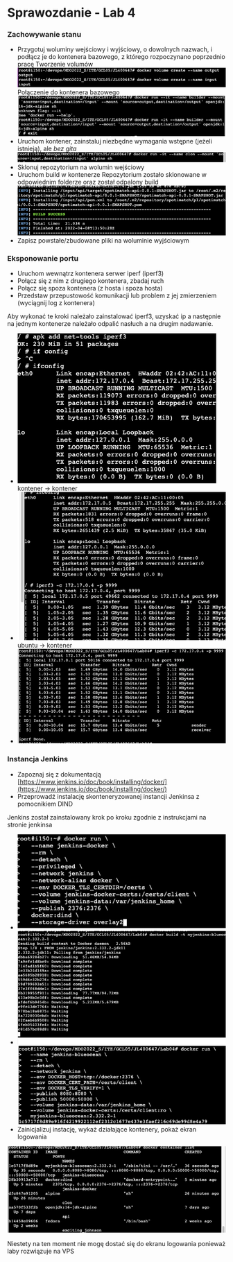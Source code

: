 # Sprawozdanie - Lab 4



### Zachowywanie stanu

-   Przygotuj woluminy wejściowy i wyjściowy, o dowolnych nazwach, i podłącz je do kontenera bazowego, z którego rozpoczynano poprzednio pracę
Tworzenie volumów 
<img src="1.png"  
alt="img1">
Połączenie do kontenera bazowego
<img src="2.png"  
alt="img1">
-   Uruchom kontener, zainstaluj niezbędne wymagania wstępne (jeżeli istnieją), ale  _bez gita_
<img src="22.png"  
alt="img1">
-   Sklonuj repozytorium na wolumin wejściowy
-   Uruchom build w kontenerze
Repozytorium zostało sklonowane w odpowiednim folderze oraz został odpalony build
<img src="3.png"  
alt="img1">
-   Zapisz powstałe/zbudowane pliki na woluminie wyjściowym

### [](https://github.com/InzynieriaOprogramowaniaAGH/MDO2022_S/blob/main/READMEs/04-Assignment.md#eksponowanie-portu)Eksponowanie portu

-   Uruchom wewnątrz kontenera serwer iperf (iperf3)
-   Połącz się z nim z drugiego kontenera, zbadaj ruch
-   Połącz się spoza kontenera (z hosta i spoza hosta)
-   Przedstaw przepustowość komunikacji lub problem z jej zmierzeniem (wyciągnij log z kontenera)

Aby wykonać te kroki należało zainstalować iperf3, uzyskać ip a następnie na jednym kontenerze należało odpalić nasłuch a na drugim nadawanie.
- <img src="t1.png"  
alt="img1">
kontener -> kontener
- <img src="t2.png"  
alt="img1">
ubuntu -> kontener
- <img src="t3.png"  
alt="img1">

### [](https://github.com/InzynieriaOprogramowaniaAGH/MDO2022_S/blob/main/READMEs/04-Assignment.md#instancja-jenkins)Instancja Jenkins

-   Zapoznaj się z dokumentacją  [https://www.jenkins.io/doc/book/installing/docker/](https://www.jenkins.io/doc/book/installing/docker/)
-   Przeprowadź instalację skonteneryzowanej instancji Jenkinsa z pomocnikiem DIND

Jenkins został zainstalowany krok po kroku zgodnie z instrukcjami na stronie jenkinsa
- <img src="j3.png"  
alt="img1">
- <img src="j4.png"  
alt="img1">
<img src="j1.png"  
alt="img1">
-   Zainicjalizuj instację, wykaż działające kontenery, pokaż ekran logowania

<img src="j2.png"  
alt="img1">

Niestety na ten moment nie mogę dostać się do ekranu logowania ponieważ laby rozwiązuje na VPS 
